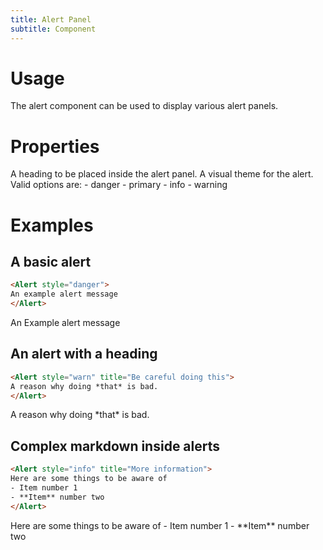 ```yaml
---
title: Alert Panel
subtitle: Component
---
```


# Usage

The alert component can be used to display various alert panels.

# Properties

<Field name="title" type="String" required="true">
A heading to be placed inside the alert panel.
</Field>
<Field name="style" type="Enum">
A visual theme for the alert. Valid options are:
- danger
- primary
- info
- warning
</Field>

# Examples

## A basic alert

```html
<Alert style="danger">
An example alert message
</Alert>
```

<Alert style="danger">
An Example alert message
</Alert>


## An alert with a heading

```html
<Alert style="warn" title="Be careful doing this">
A reason why doing *that* is bad.
</Alert>
```

<Alert style="warning" title="Be careful doing this">
A reason why doing *that* is bad.
</Alert>

## Complex markdown inside alerts

```html
<Alert style="info" title="More information">
Here are some things to be aware of
- Item number 1 
- **Item** number two
</Alert>
```

<Alert style="info" title="More information">
Here are some things to be aware of
- Item number 1 
- **Item** number two
</Alert>
